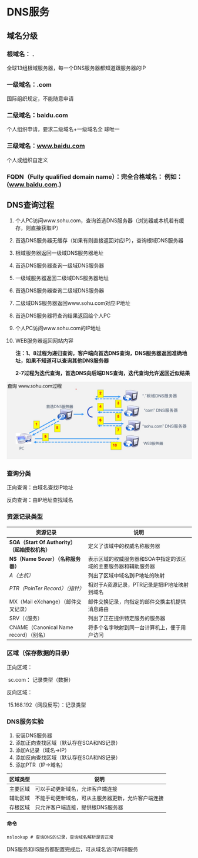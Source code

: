 # DNS服务

## 域名分级

### 根域名： .

全球13组根域服务器，每一个DNS服务器都知道跟服务器的IP

### 一级域名：.com

国际组织规定，不能随意申请

### 二级域名：baidu.com

个人组织申请，要求二级域名+一级域名全 球唯一

### 三级域名：www.baidu.com

个人或组织自定义

### FQDN（Fully qualified domain name）：完全合格域名： 例如：(www.baidu.com.)

## DNS查询过程

1.  个人PC访问www.sohu.com，查询首选DNS服务器（浏览器或本机若有缓存，则直接获取IP）

2.  首选DNS服务器无缓存（如果有则直接返回对应IP），查询根域DNS服务器

3.  根域服务器返回一级域DNS服务器地址

4.  首选DNS服务器查询一级域DNS服务器

5.  一级域服务器返回二级域DNS服务器地址

6.  首选DNS服务器查询二级域DNS服务器

7.  二级域DNS服务器返回www.sohu.com对应IP地址

8.  首选DNS服务器将查询结果返回给个人PC

9.  个人PC访问www.sohu.com的IP地址

10.  WEB服务器返回网站内容

     **注：1、8过程为递归查询，客户端向首选DNS查询，DNS服务器返回准确地址，如果不知道可以查询其他DNS服务器**

     **2-7过程为迭代查询，首选DNS向后端DNS查询，迭代查询允许返回近似结果**

![DNS解析过程](DNS解析过程.jpg)

### 查询分类

正向查询：由域名查找IP地址

反向查询：由IP地址查找域名

### 资源记录类型

| 资源记录                                      | 说明                                                         |
| --------------------------------------------- | ------------------------------------------------------------ |
| **SOA（Start Of Authority）（起始授权机构）** | 定义了该域中的权威名称服务器                                 |
| **NS（Name Sever）（名称服务器）**            | 表示区域的权威服务器和SOA中指定的该区域的主要服务器和辅助服务器 |
| *A（主机）*                                   | 列出了区域中域名到iP地址的映射                               |
| *PTR（PoinTer Record）（指针）*               | 相对于A资源记录，PTR记录是把IP地址映射到域名                 |
| MX（Mail eXchange）（邮件交叉记录）           | 邮件交换记录，向指定的邮件交换主机提供消息路由               |
| SRV（（服务）                                 | 列出了正在提供特定服务的服务器                               |
| CNAME（Canonical Name record）（别名）        | 将多个名字映射到同一台计算机上，便于用户访问                 |

### 区域（保存数据的目录）

正向区域：

​	sc.com： 记录类型（数据）

反向区域：

​	15.168.192（网段反写）：记录类型

### DNS服务实验

1.  安装DNS服务器
2.  添加正向查找区域（默认存在SOA和NS记录）
3.  添加A记录（域名->IP）
4.  添加反向查找区域（默认存在SOA和NS记录）
5.  添加PTR（IP->域名）

| 区域类型 | 说明                                               |
| -------- | -------------------------------------------------- |
| 主要区域 | 可以手动更新域名，允许客户端连接                   |
| 辅助区域 | 不能手动更新域名，可从主服务器更新，允许客户端连接 |
| 存根区域 | 只允许客户端连接，提供根DNS服务器                  |

#### 命令

~~~cmd
nslookup # 查询DNS的记录，查询域名解析是否正常
~~~

DNS服务和IIS服务都配置完成后，可从域名访问WEB服务